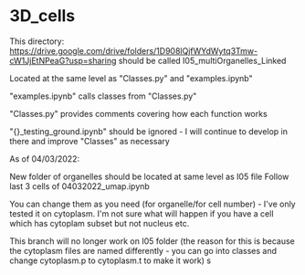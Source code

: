 # 3D_cells

This directory: https://drive.google.com/drive/folders/1D908lQjfWYdWytq3Tmw-cW1JjEtNPeaG?usp=sharing
should be called I05_multiOrganelles_Linked

Located at the same level as "Classes.py" and "examples.ipynb"

"examples.ipynb" calls classes from "Classes.py"

"Classes.py" provides comments covering how each function works

"{}_testing_ground.ipynb" should be ignored - I will continue to develop in there and improve "Classes" as necessary

As of 04/03/2022:

New folder of organelles should be located at same level as I05 file
Follow last 3 cells of 04032022_umap.ipynb

You can change them as you need (for organelle/for cell number) - I've only tested it on cytoplasm. I'm not sure what will happen if you have a cell which has cytoplam subset but not nucleus etc. 

This branch will no longer work on I05 folder (the reason for this is because the cytoplasm files are named differently - you can go into classes and change cytoplasm.p to cytoplasm.t to make it work)
s 


